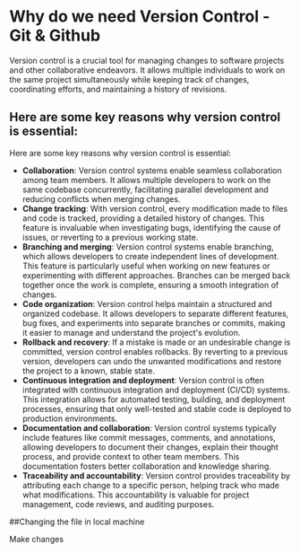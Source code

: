 # Why do we need Version Control - Git & Github

Version control is a crucial tool for managing changes to software projects and other collaborative endeavors. It allows multiple individuals to work on the same project simultaneously while keeping track of changes, coordinating efforts, and maintaining a history of revisions. 

## Here are some key reasons why version control is essential:

Here are some key reasons why version control is essential:

* **Collaboration**: Version control systems enable seamless collaboration among team members. It allows multiple developers to work on the same codebase concurrently, facilitating parallel development and reducing conflicts when merging changes.
* **Change tracking**: With version control, every modification made to files and code is tracked, providing a detailed history of changes. This feature is invaluable when investigating bugs, identifying the cause of issues, or reverting to a previous working state.
* **Branching and merging**: Version control systems enable branching, which allows developers to create independent lines of development. This feature is particularly useful when working on new features or experimenting with different approaches. Branches can be merged back together once the work is complete, ensuring a smooth integration of changes.
* **Code organization**: Version control helps maintain a structured and organized codebase. It allows developers to separate different features, bug fixes, and experiments into separate branches or commits, making it easier to manage and understand the project's evolution.
* **Rollback and recovery**: If a mistake is made or an undesirable change is committed, version control enables rollbacks. By reverting to a previous version, developers can undo the unwanted modifications and restore the project to a known, stable state.
* **Continuous integration and deployment**: Version control is often integrated with continuous integration and deployment (CI/CD) systems. This integration allows for automated testing, building, and deployment processes, ensuring that only well-tested and stable code is deployed to production environments.
* **Documentation and collaboration**: Version control systems typically include features like commit messages, comments, and annotations, allowing developers to document their changes, explain their thought process, and provide context to other team members. This documentation fosters better collaboration and knowledge sharing.
* **Traceability and accountability**: Version control provides traceability by attributing each change to a specific person, helping track who made what modifications. This accountability is valuable for project management, code reviews, and auditing purposes.


##Changing the file in local machine

Make changes